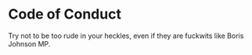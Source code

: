 # Code of Conduct

Try not to be too rude in your heckles, even if they are fuckwits like Boris Johnson MP.
